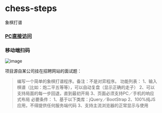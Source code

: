 # chess-steps
象棋打谱   

### [PC直接访问](https://shilx.github.io/chess-steps)  

### 移动端扫码  
![image](http://pan.baidu.com/share/qrcode?w=148&h=148&url=https://shilx.github.io/chess-steps)

项目源自某公司挂在招聘网站的面试题：
>编写一个简单的象棋打谱程序。备注：不是对弈程序。
功能列表：
1、输入棋谱（比如：炮二平五等等），可以自动复盘（显示正确的走子）
2、可以支持局面的每一步回退，直到最初开局
3、页面必须支持PC／手机的响应式布局
必要条件：
1、基于以下类库：jQuery／BootStrap
2、100%纯JS应用，不得提供任何服务端代码
3、支持主流浏览器的正常显示与使用